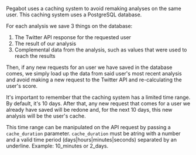 Pegabot uses a caching system to avoid remaking analyses on the same user.
This caching system uses a PostgreSQL database.

For each analysis we save 3 things on the database:

1. The Twitter API response for the requested user
2. The result of our analysis
3. Complemental data from the analysis, such as values that were used to reach the results

Then, if any new requests for an user we have saved in the database comes, we simply load up the data from said user's most recent analysis and avoid making a new request to the Twitter API and re-calculating the user's score.

It's important to remember that the caching system has a limited time range. By default, it's 10 days. After that, any new request that comes for a user we already have saved will be redone and, for the next 10 days, this new analysis will be the user's cache.

This time range can be manipulated on the API request by passing a `cache_duration` parameter. `cache_duration` must be atring with a number and a valid time period (days|hours|minutes|seconds) separated by an underline. Example: 10_minutes or 2_days.


